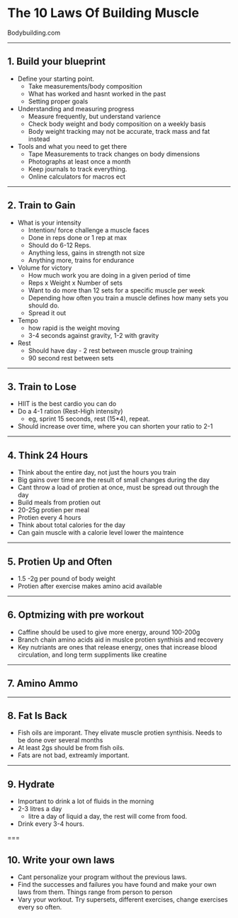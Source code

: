 # The 10 Laws Of Building Muscle
Bodybuilding.com

-----

## 1. Build your blueprint

*  Define your starting point.
	* Take measurements/body composition
	* What has worked and hasnt worked in the past
	* Setting proper goals
* Understanding and measuring progress
	* Measure frequently, but understand varience 
	* Check body weight and body composition on a weekly basis
	* Body weight tracking may not be accurate, track mass and fat instead
* Tools and what you need to get there
	* Tape Measurements to track changes on body dimensions
	* Photographs at least once a month
	* Keep journals to track everything.
	* Online calculators for macros ect
	
------
## 2. Train to Gain
	
* What is your intensity
	* Intention/ force challenge a muscle faces
	* Done in reps done or 1 rep at max
	* Should do 6-12 Reps.
	* Anything less, gains in strength not size
	* Anything more, trains for endurance
* Volume for victory
	* How much work you are doing in a given period of time
	* Reps x Weight x Number of sets
	* Want to do more than 12 sets for a specific muscle per week
	* Depending how often you train a muscle defines how many sets you should do.
	* Spread it out
* Tempo
	* how rapid is the weight moving
	* 3-4 seconds against gravity, 1-2 with gravity 
* Rest
	* Should have day - 2 rest between muscle group training
	* 90 second rest between sets

----

## 3. Train to Lose

* HIIT is the best cardio you can do
* Do a 4-1 ration (Rest-High intensity)
	* eg, sprint 15 seconds, rest (15*4), repeat.
* Should increase over time, where you can shorten your ratio to 2-1

-----

## 4. Think 24 Hours

* Think about the entire day, not just the hours you train
* Big gains over time are the result of small changes during the day
* Cant throw a load of protien at once, must be spread out through the day
* Build meals from protien out
* 20-25g protien per meal
* Protien every 4 hours
* Think about total calories for the day
* Can gain muscle with a calorie level lower the maintence 

-----

## 5. Protien Up and Often

* 1.5 -2g per pound of body weight
* Protien after exercise makes amino acid available 

----

## 6. Optmizing with pre workout

* Caffine should be used to give more energy, around 100-200g
* Branch chain amino acids aid in muslce protien synthisis and recovery
* Key nutriants are ones that release energy,  ones that increase blood circulation, and long term suppliments like creatine 

-----

## 7. Amino Ammo

----

## 8. Fat Is Back

* Fish oils are imporant. They elivate muscle protien synthisis. Needs to be done over several months
* At least 2gs should be from fish oils. 
* Fats are not bad, extreamly important. 

-----

## 9. Hydrate 

* Important to drink a lot of fluids in the morning
* 2-3 litres a day
	* litre a day of liquid a day, the rest will come from food. 
* Drink every 3-4 hours. 

===

## 10. Write your own laws

* Cant personalize your program without the previous laws.
* Find the successes and failures you have found and make your own laws from them. Things range from person to person
* Vary your workout. Try supersets, different exercises, change exercises every so often.
